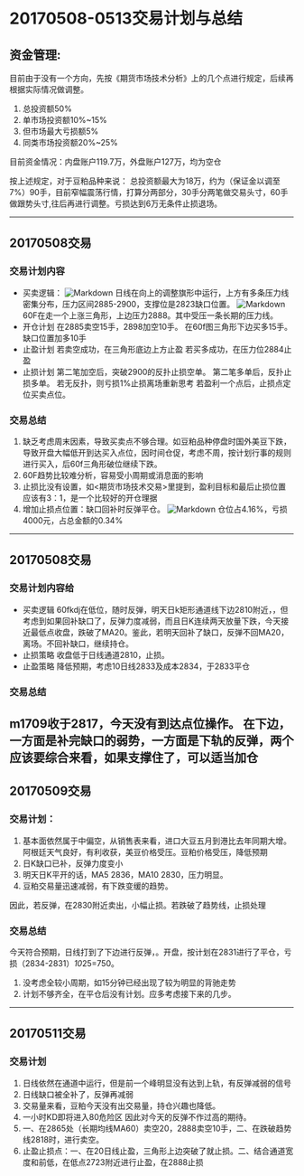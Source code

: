 # 20170508-0513交易计划与总结

## 资金管理:
目前由于没有一个方向，先按《期货市场技术分析》上的几个点进行规定，后续再根据实际情况做调整。

 1. 总投资额50%
 2. 单市场投资额10%~15%
 3. 但市场最大亏损额5%
 4. 同类市场投资额20%~25%
 
 目前资金情况：内盘账户119.7万，外盘账户127万，均为空仓
 
按上述规定，对于豆粕品种来说：
总投资额最大为18万，约为（保证金以调至7%）90手，目前窄幅震荡行情，打算分两部分，30手分两笔做交易头寸，60手做跟势头寸,往后再进行调整。亏损达到6万无条件止损退场。

---
## 20170508交易

### 交易计划内容
- 买卖逻辑：
![Markdown](http://i4.buimg.com/590848/b335465a1569e964.png)
日线在向上的调整旗形中运行，上方有多条压力线密集分布，压力区间2885-2900，支撑位是2823缺口位置。
![Markdown](http://i1.piimg.com/590848/5c66d057008a50d7.png)
60F在走一个上涨三角形，上边压力2888。其中受压一条长期的压力线。
- 开仓计划
在2885卖空15手，2898加空10手。
在60f图三角形下边买多15手。缺口位置加多10手
- 止盈计划
若卖空成功，在三角形底边上方止盈
若买多成功，在压力位2884止盈
- 止损计划
第二笔加空后，突破2900的反扑止损空单。
第二笔多单后，反扑止损多单。
若无反扑，则亏损1%止损离场重新思考
若盈利一个点后，止损点定位买卖点位。

### 交易总结

1. 缺乏考虑周末因素，导致买卖点不够合理。如豆粕品种停盘时国外美豆下跌，导致开盘大幅低开到达买入点位，因时间仓促，考虑不周，按计划行事的规则进行买入，后60f三角形破位继续下跌。
2. 60F趋势比较难分析，容易受小周期或消息面的影响
3. 止损比没有设置，如<期货市场技术交易>里提到，盈利目标和最后止损位置应该有3：1，是一个比较好的开仓理据
4. 增加止损点位置：缺口回补时反弹平仓。
![Markdown](http://i4.buimg.com/590848/a7672b493d1397af.png)
仓位占4.16%，亏损4000元，占总金额的0.34%

---
## 20170508交易
### 交易计划内容给
- 买卖逻辑
60fkdj在低位，随时反弹，明天日k矩形通道线下边2810附近，，但考虑到如果回补缺口了，反弹力度减弱，而且日K连续两天放量下跌，今天接近最低点收盘，跌破了MA20。鉴此，若明天回补了缺口，反弹不回MA20，离场。不回补缺口，继续持仓。
- 止损策略
收盘低于日线通道2810，止损。
- 止盈策略
降低预期，考虑10日线2833及成本2834，于2833平仓

### 交易总结
m1709收于2817，今天没有到达点位操作。
在下边，一方面是补完缺口的弱势，一方面是下轨的反弹，两个应该要综合来看，如果支撑住了，可以适当加仓
---

## 20170509交易
### 交易计划：
1. 基本面依然属于中偏空，从销售表来看，进口大豆五月到港比去年同期大增。阿根廷天气良好，有利收获，美豆价格受压。豆粕价格受压，降低预期
2. 日K缺口已补，反弹力度变小
3. 明天日K平开的话，MA5 2836，MA10 2830，压力明显。
4. 豆粕交易量迅速减弱，有下跌变缓的趋势。

因此，若反弹，在2830附近卖出，小幅止损。若跌破了趋势线，止损处理

### 交易总结
今天符合预期，日线打到了下边进行反弹，。开盘，按计划在2831进行了平仓，亏损（2834-2831）*10*25=750。
1. 没考虑全较小周期，如15分钟已经出现了较为明显的背驰走势
2. 计划不够齐全，在平仓后没有计划。应多考虑接下来的几步。

---

## 20170511交易
### 交易计划
1. 日线依然在通道中运行，但是前一个峰明显没有达到上轨，有反弹减弱的信号
2. 日线缺口被全补了，反弹再减弱
3. 交易量来看，豆粕今天没有出交易量，持仓兴趣也降低。
4. 一小时KD即将进入80危险区
因此对今天的反弹不作过高的期待。
1. 一、在2865处（长期均线MA60）卖空20，2888卖空10手，二、在跌破趋势线2818时，进行卖空。
2. 止盈止损点：一、在20日线止盈，三角形上边突破了就止损。二、结合通道宽度和前低，在低点2723附近进行止盈，在2888止损
